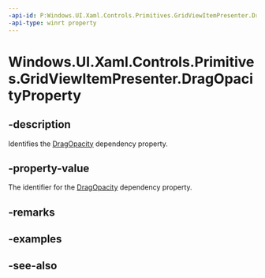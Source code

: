 ```yaml
---
-api-id: P:Windows.UI.Xaml.Controls.Primitives.GridViewItemPresenter.DragOpacityProperty
-api-type: winrt property
---
```


<!-- Property syntax
public Windows.UI.Xaml.DependencyProperty DragOpacityProperty { get; }
-->

# Windows.UI.Xaml.Controls.Primitives.GridViewItemPresenter.DragOpacityProperty

## -description
Identifies the [DragOpacity](gridviewitempresenter_dragopacity.md) dependency property.



## -property-value
The identifier for the [DragOpacity](gridviewitempresenter_dragopacity.md) dependency property.

## -remarks

## -examples

## -see-also

